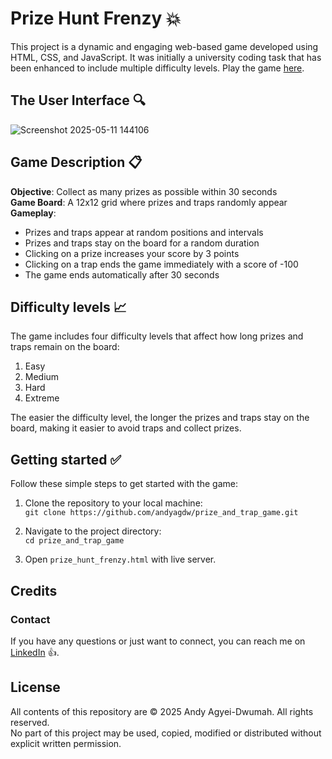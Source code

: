 # Prize Hunt Frenzy 💥

This project is a dynamic and engaging web-based game developed using HTML, CSS, and JavaScript.
It was initially a university coding task that has been enhanced to include multiple difficulty levels. Play the game [here](https://prize-hunt-frenzy.netlify.app/).

## The User Interface 🔍

![Screenshot 2025-05-11 144106](https://github.com/user-attachments/assets/e179c41d-6b48-489e-afdc-58b260d22ff3)

## Game Description 📋

**Objective**: Collect as many prizes as possible within 30 seconds <br>
**Game Board**: A 12x12 grid where prizes and traps randomly appear <br>
**Gameplay**:
* Prizes and traps appear at random positions and intervals
* Prizes and traps stay on the board for a random duration
* Clicking on a prize increases your score by 3 points
* Clicking on a trap ends the game immediately with a score of -100
* The game ends automatically after 30 seconds

## Difficulty levels 📈

The game includes four difficulty levels that affect how long prizes and traps remain on the board:

1. Easy
2. Medium
3. Hard
4. Extreme

The easier the difficulty level, the longer the prizes and traps stay on the board, making it easier to avoid
traps and collect prizes.

## Getting started ✅

Follow these simple steps to get started with the game:

1. Clone the repository to your local machine: <br>
   `git clone https://github.com/andyagdw/prize_and_trap_game.git`

2. Navigate to the project directory: <br>
   `cd prize_and_trap_game`

3. Open `prize_hunt_frenzy.html` with live server.

## Credits
### Contact

If you have any questions or just want to connect, you can reach me on
[LinkedIn](https://www.linkedin.com/in/andyagyeidwumah/) 👍.

## License

All contents of this repository are © 2025 Andy Agyei-Dwumah. All rights reserved.  
No part of this project may be used, copied, modified or distributed without explicit written permission.
